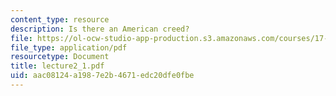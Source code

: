 ```yaml
---
content_type: resource
description: Is there an American creed?
file: https://ol-ocw-studio-app-production.s3.amazonaws.com/courses/17-037-american-political-thought-spring-2004/aac08124a1987e2b4671edc20dfe0fbe_lecture2_1.pdf
file_type: application/pdf
resourcetype: Document
title: lecture2_1.pdf
uid: aac08124-a198-7e2b-4671-edc20dfe0fbe
---
```

